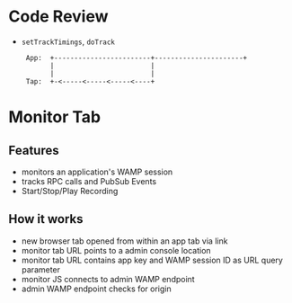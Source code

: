 # Code Review

 * `setTrackTimings`, `doTrack`



        App:  +------------------------+----------------------+
              |                        |
              |                        |
        Tap:  +-<-----<-----<-----<----+
        


# Monitor Tab

## Features
 * monitors an application's WAMP session
 * tracks RPC calls and PubSub Events
 * Start/Stop/Play Recording

## How it works

 * new browser tab opened from within an app tab via link
 * monitor tab URL points to a admin console location
 * monitor tab URL contains app key and WAMP session ID as URL query parameter
 * monitor JS connects to admin WAMP endpoint
 * admin WAMP endpoint checks for origin


